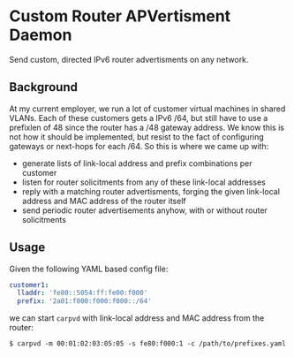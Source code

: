 # Custom Router APVertisment Daemon

Send custom, directed IPv6 router advertisments on any network.

## Background
At my current employer, we run a lot of customer virtual machines in shared VLANs. 
Each of these customers gets a IPv6 /64, but still have to use a prefixlen of 48 since 
the router has a /48 gateway address. We know this is not how it should be implemented, 
but resist to the fact of configuring gateways or next-hops for each /64. So this is where 
we came up with:

- generate lists of link-local address and prefix combinations per customer
- listen for router solicitments from any of these link-local addresses
- reply with a matching router advertisments, forging the given link-local address and MAC
address of the router itself
- send periodic router advertisements anyhow, with or without router solicitments

## Usage
Given the following YAML based config file:
```YAML
customer1:
  lladdr: 'fe80::5054:ff:fe00:f000'
  prefix: '2a01:f000:f000:f000::/64'
```
we can start ```carpvd``` with link-local address and MAC address from the router:
```
$ carpvd -m 00:01:02:03:05:05 -s fe80:f000:1 -c /path/to/prefixes.yaml
```
